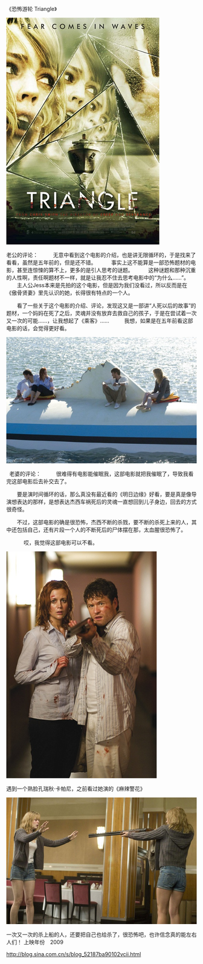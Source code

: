 《恐怖游轮 Triangle》

			
![](./img/001vda4xzy6O2Z9woek48&690.jpg)

老公的评论：
 
　　无意中看到这个电影的介绍，也是讲无限循环的，于是找来了看看，虽然是五年前的，但是还不错。
 
　　事实上这不能算是一部恐怖题材的电影，甚至连惊悚的算不上，更多的是引人思考的谜题。
 
　　这种谜题和那种沉重的人性啊，责任啊题材不一样，就是让我忍不住去思考电影中的“为什么……”。
 
　　主人公Jess本来是先拍的这个电影，但是因为我们没看过，所以反而是在《傲骨贤妻》里先认识的她，长得很有特点的一个人。
 

　　看了一些关于这个电影的介绍、评论，发现这又是一部讲“人死以后的故事”的题材，一个妈妈在死了之后，灵魂并没有放弃去救自己的孩子，于是在尝试着一次又一次的可能……，让我想起了《乘客》……
 
　　我想，如果是在五年前看这部电影的话，会觉得更好看。

![](./img/001vda4xzy6O2ZcNX2l95&690.jpg)

 
老婆的评论：
 
　　很难得有电影能催眠我，这部电影就把我催眠了，导致我看完这部电影后去补交去了。
 

　　要是演时间循环的话，那么真没有最近看的《明日边缘》好看，要是真是像导演想表达的那样，是想表达杰西车祸死后的灵魂一直想回到儿子身边，回去的方式很奇怪。
 

　　不过，这部电影的确是很恐怖，杰西不断的杀戮，要不断的杀死上来的人，其中还包括自己，还有片段一个人的不断死后的尸体摆在那，太血腥很恐怖了。

　
　　哎，我觉得这部电影可以不看。

![](./img/001vda4xzy6O2ZekOKP3f&690.jpg)

遇到一个熟脸孔瑞秋·卡帕尼，之前看过她演的《麻辣警花》

![](./img/001vda4xzy6O2ZepoP1b3&690.jpg)

一次又一次的杀上船的人，还要把自己也给杀了，很恐怖吧，也许信念真的能左右人们！
上映年份　2009							
		
http://blog.sina.com.cn/s/blog_52187ba90102vcii.html
